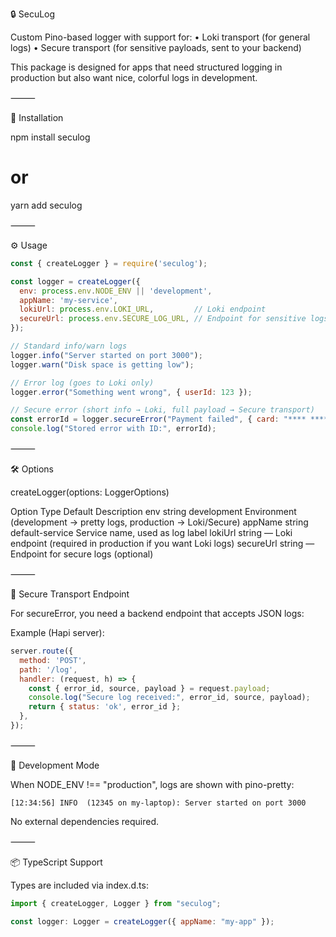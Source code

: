 🔒 SecuLog

Custom Pino-based logger with support for:
	•	Loki transport (for general logs)
	•	Secure transport (for sensitive payloads, sent to your backend)

This package is designed for apps that need structured logging in production but also want nice, colorful logs in development.

⸻

🚀 Installation

npm install seculog
# or
yarn add seculog


⸻

⚙️ Usage

```javascript
const { createLogger } = require('seculog');

const logger = createLogger({
  env: process.env.NODE_ENV || 'development',
  appName: 'my-service',
  lokiUrl: process.env.LOKI_URL,         // Loki endpoint
  secureUrl: process.env.SECURE_LOG_URL, // Endpoint for sensitive logs
});

// Standard info/warn logs
logger.info("Server started on port 3000");
logger.warn("Disk space is getting low");

// Error log (goes to Loki only)
logger.error("Something went wrong", { userId: 123 });

// Secure error (short info → Loki, full payload → Secure transport)
const errorId = logger.secureError("Payment failed", { card: "**** **** **** 1234" });
console.log("Stored error with ID:", errorId);
```

⸻

🛠 Options

createLogger(options: LoggerOptions)

Option	Type	Default	Description
env	string	development	Environment (development → pretty logs, production → Loki/Secure)
appName	string	default-service	Service name, used as log label
lokiUrl	string	—	Loki endpoint (required in production if you want Loki logs)
secureUrl	string	—	Endpoint for secure logs (optional)


⸻

🔧 Secure Transport Endpoint

For secureError, you need a backend endpoint that accepts JSON logs:

Example (Hapi server):
```javascript
server.route({
  method: 'POST',
  path: '/log',
  handler: (request, h) => {
    const { error_id, source, payload } = request.payload;
    console.log("Secure log received:", error_id, source, payload);
    return { status: 'ok', error_id };
  },
});
```


⸻

🧪 Development Mode

When NODE_ENV !== "production", logs are shown with pino-pretty:

```
[12:34:56] INFO  (12345 on my-laptop): Server started on port 3000
```

No external dependencies required.

⸻

📦 TypeScript Support

Types are included via index.d.ts:

```javascript
import { createLogger, Logger } from "seculog";
```

```javascript
const logger: Logger = createLogger({ appName: "my-app" });
```

